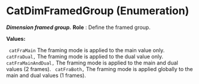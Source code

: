 # CatDimFramedGroup (Enumeration)

**_Dimension framed group._**
**Role** : Define the framed group.

**Values:**

` catFraMain`      The framing mode is applied to the main value only.
` catFraDual,`      The framing mode is applied to the dual value only.
` catFraMainAndDual,`      The framing mode is applied to the main and dual values (2 frames).
` catFraBoth,`      The framing mode is applied globally to the main and dual values (1 frames).